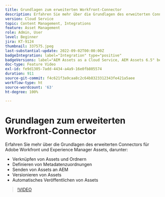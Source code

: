 ```yaml
---
title: Grundlagen zum erweiterten Workfront-Connector
description: Erfahren Sie mehr über die Grundlagen des erweiterten Connectors für Adobe Workfront und Experience Manager Assets.
version: Cloud Service
topic: Content Management, Integrations
feature: Asset Management
role: Admin, User
level: Beginner
jira: KT-9124
thumbnail: 337575.jpeg
last-substantial-update: 2022-09-02T00:00:00Z
badgeIntegration: label="Integration" type="positive"
badgeVersions: label="AEM Assets as a Cloud Service, AEM Assets 6.5" before-title="false"
doc-type: Feature Video
exl-id: fe9d1305-7add-4434-a4a9-16e0fb805574
duration: 911
source-git-commit: f4c621f3a9caa8c2c64b8323312343fe421a5aee
workflow-type: ht
source-wordcount: '63'
ht-degree: 100%

---
```


# Grundlagen zum erweiterten Workfront-Connector

Erfahren Sie mehr über die Grundlagen des erweiterten Connectors für Adobe Workfront und Experience Manager Assets, darunter:

+ Verknüpfen von Assets und Ordnern
+ Definieren von Metadatenzuordnungen
+ Senden von Assets an AEM
+ Versionieren von Assets
+ Automatisches Veröffentlichen von Assets

>[!VIDEO](https://video.tv.adobe.com/v/337575?quality=12&learn=on)
